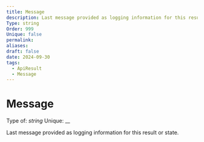 ```yaml
---
title: Message
description: Last message provided as logging information for this result or state.
Type: string
Order: 999
Unique: false
permalink: 
aliases: 
draft: false
date: 2024-09-30
tags:
  - ApiResult
  - Message
---
```

# Message

Type of: _string_
Unique: __

Last message provided as logging information for this result or state.



  